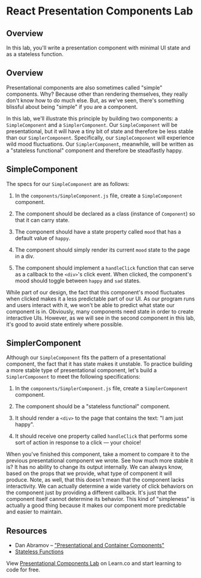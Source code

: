 # React Presentation Components Lab

## Overview

In this lab, you'll write a presentation component with minimal UI state and as
a stateless function.

## Overview

Presentational components are also sometimes called "simple" components. Why?
Because other than rendering themselves, they really don't know how to do much
else. But, as we've seen, there's something blissful about being "simple" if you
are a component.

In this lab, we'll illustrate this principle by building two components: a
`SimpleComponent` and a `SimplerComponent`.
Our `SimpleComponent` will be
presentational, but it will have a tiny bit of state and therefore be less
stable than our `SimplerComponent`.
Specifically, our `SimpleComponent` will
experience wild mood fluctuations.
Our `SimplerComponent`, meanwhile, will be
written as a "stateless functional" component and therefore be steadfastly
happy.

## SimpleComponent

The specs for our `SimpleComponent` are as follows:

1. In the `components/SimpleComponent.js` file, create a `SimpleComponent`
component.

2. The component should be declared as a class (instance of `Component`) so that it
can carry state.

3. The component should have a state property called `mood` that has a default
value of `happy`.

4. The component should simply render its current `mood` state to the page in a
div.

5. The component should implement a `handleClick` function that can serve as a
callback to the `<div>`'s click event. When clicked, the component's mood should
toggle between `happy` and `sad` states.

While part of our design, the fact that this component's mood fluctuates when
clicked makes it a less predictable part of our UI. As our program runs and
users interact with it, we won't be able to predict what state our component is
in. Obviously, many components need state in order to create interactive UIs.
However, as we will see in the second component in this lab, it's good to avoid
state entirely where possible.

## SimplerComponent

Although our `SimpleComponent` fits the pattern of a presentational component, the
fact that it has state makes it unstable. To practice building a more stable
type of presentational component, let's build a `SimplerComponent` to meet the
following specifications:

1. In the `components/SimplerComponent.js` file, create a `SimplerComponent` component.

2. The component should be a "stateless functional" component.

3. It should render a `<div>` to the page that contains the text: "I am just happy".

4. It should receive one property called `handleClick` that performs some sort of
action in response to a click — your choice!

When you've finished this component, take a moment to compare it to the previous
presentational component we wrote. See how much more stable it is? It has no
ability to change its output internally. We can always know, based on the props
that we provide, what type of component it will produce. Note, as well, that
this doesn't mean that the component lacks interactivity. We can actually
determine a wide variety of click behaviors on the component just by providing a
different callback. It's just that the component itself cannot determine its
behavior. This kind of "simpleness" is actually a good thing because it makes
our component more predictable and easier to maintain.

## Resources

- Dan Abramov – ["Presentational and Container Components"](https://medium.com/@dan_abramov/smart-and-dumb-components-7ca2f9a7c7d0)
- [Stateless Functions](https://facebook.github.io/react/docs/reusable-components.html#stateless-functions)

<p class='util--hide'>View <a href='https://learn.co/lessons/react-presentation-components-lab'>Presentational Components Lab</a> on Learn.co and start learning to code for free.</p>
